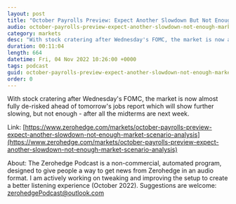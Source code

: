 ```yaml
---
layout: post
title: "October Payrolls Preview: Expect Another Slowdown But Not Enough; Market Scenario Analysis"
audio: october-payrolls-preview-expect-another-slowdown-not-enough-market-scenario-analysis-1
category: markets
desc: "With stock cratering after Wednesday's FOMC, the market is now almost fully de-risked ahead of tomorrow's jobs report which will show further slowing, but not enough - after all the midterms are next week."
duration: 00:11:04
length: 664
datetime: Fri, 04 Nov 2022 10:26:00 +0000
tags: podcast
guid: october-payrolls-preview-expect-another-slowdown-not-enough-market-scenario-analysis-0
order: 0
---
```

With stock cratering after Wednesday's FOMC, the market is now almost fully de-risked ahead of tomorrow's jobs report which will show further slowing, but not enough - after all the midterms are next week.

Link: [https://www.zerohedge.com/markets/october-payrolls-preview-expect-another-slowdown-not-enough-market-scenario-analysis](https://www.zerohedge.com/markets/october-payrolls-preview-expect-another-slowdown-not-enough-market-scenario-analysis)

About: The Zerohedge Podcast is a non-commercial, automated program, designed to give people a way to get news from Zerohedge in an audio format.  I am actively working on tweaking and improving the setup to create a better listening experience (October 2022).  Suggestions are welcome: [zerohedgePodcast@outlook.com](mailto:zerohedgePodcast@outlook.com)
